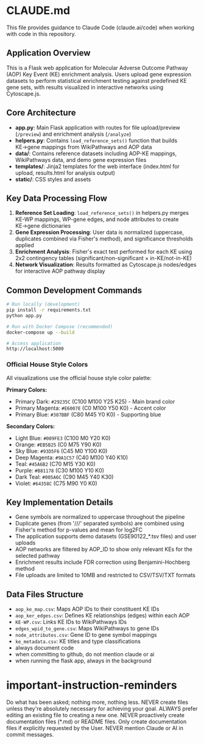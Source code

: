 # CLAUDE.md

This file provides guidance to Claude Code (claude.ai/code) when working with code in this repository.

## Application Overview

This is a Flask web application for Molecular Adverse Outcome Pathway (AOP) Key Event (KE) enrichment analysis. Users upload gene expression datasets to perform statistical enrichment testing against predefined KE gene sets, with results visualized in interactive networks using Cytoscape.js.

## Core Architecture

- **app.py**: Main Flask application with routes for file upload/preview (`/preview`) and enrichment analysis (`/analyze`)
- **helpers.py**: Contains `load_reference_sets()` function that builds KE→gene mappings from WikiPathways and AOP data
- **data/**: Contains reference datasets including AOP-KE mappings, WikiPathways data, and demo gene expression files
- **templates/**: Jinja2 templates for the web interface (index.html for upload, results.html for analysis output)
- **static/**: CSS styles and assets

## Key Data Processing Flow

1. **Reference Set Loading**: `load_reference_sets()` in helpers.py merges KE-WP mappings, WP-gene edges, and node attributes to create KE→gene dictionaries
2. **Gene Expression Processing**: User data is normalized (uppercase, duplicates combined via Fisher's method), and significance thresholds applied
3. **Enrichment Analysis**: Fisher's exact test performed for each KE using 2x2 contingency tables (significant/non-significant × in-KE/not-in-KE)
4. **Network Visualization**: Results formatted as Cytoscape.js nodes/edges for interactive AOP pathway display

## Common Development Commands

```bash
# Run locally (development)
pip install -r requirements.txt
python app.py

# Run with Docker Compose (recommended)
docker-compose up --build

# Access application
http://localhost:5000
```

### Official House Style Colors

All visualizations use the official house style color palette:

**Primary Colors:**
- Primary Dark: `#29235C` (C100 M100 Y25 K25) - Main brand color
- Primary Magenta: `#E6007E` (C0 M100 Y50 K0) - Accent color  
- Primary Blue: `#307BBF` (C80 M45 Y0 K0) - Supporting blue

**Secondary Colors:**
- Light Blue: `#009FE3` (C100 M0 Y20 K0)
- Orange: `#EB5B25` (C0 M75 Y90 K0)
- Sky Blue: `#93D5F6` (C45 M0 Y100 K0)
- Deep Magenta: `#9A1C57` (C40 M100 Y40 K10)
- Teal: `#45A6B2` (C70 M15 Y30 K0)
- Purple: `#B81178` (C30 M100 Y10 K0)
- Dark Teal: `#005A6C` (C90 M45 Y40 K30)
- Violet: `#64358C` (C75 M90 Y0 K0)

## Key Implementation Details

- Gene symbols are normalized to uppercase throughout the pipeline
- Duplicate genes (from '///' separated symbols) are combined using Fisher's method for p-values and mean for log2FC
- The application supports demo datasets (GSE90122_*.tsv files) and user uploads
- AOP networks are filtered by AOP_ID to show only relevant KEs for the selected pathway
- Enrichment results include FDR correction using Benjamini-Hochberg method
- File uploads are limited to 10MB and restricted to CSV/TSV/TXT formats

## Data Files Structure

- `aop_ke_map.csv`: Maps AOP IDs to their constituent KE IDs
- `aop_ker_edges.csv`: Defines KE relationships (edges) within each AOP
- `KE-WP.csv`: Links KE IDs to WikiPathways IDs
- `edges_wpid_to_gene.csv`: Maps WikiPathways to gene IDs
- `node_attributes.csv`: Gene ID to gene symbol mappings
- `ke_metadata.csv`: KE titles and type classifications
- always document code
- when committing to github, do not mention claude or ai
- when running the flask app, always in the background

# important-instruction-reminders
Do what has been asked; nothing more, nothing less.
NEVER create files unless they're absolutely necessary for achieving your goal.
ALWAYS prefer editing an existing file to creating a new one.
NEVER proactively create documentation files (*.md) or README files. Only create documentation files if explicitly requested by the User.
NEVER mention Claude or AI in commit messages.